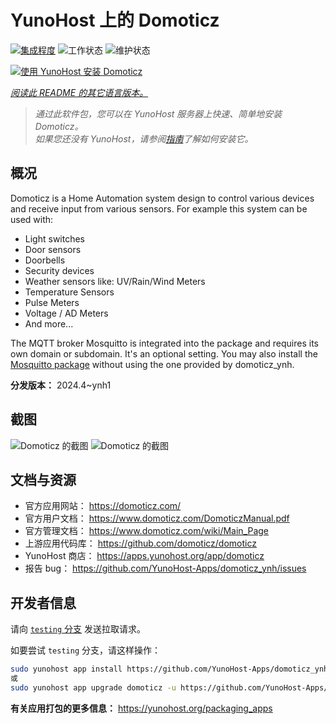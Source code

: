 <!--
注意：此 README 由 <https://github.com/YunoHost/apps/tree/master/tools/readme_generator> 自动生成
请勿手动编辑。
-->

# YunoHost 上的 Domoticz

[![集成程度](https://dash.yunohost.org/integration/domoticz.svg)](https://dash.yunohost.org/appci/app/domoticz) ![工作状态](https://ci-apps.yunohost.org/ci/badges/domoticz.status.svg) ![维护状态](https://ci-apps.yunohost.org/ci/badges/domoticz.maintain.svg)

[![使用 YunoHost 安装 Domoticz](https://install-app.yunohost.org/install-with-yunohost.svg)](https://install-app.yunohost.org/?app=domoticz)

*[阅读此 README 的其它语言版本。](./ALL_README.md)*

> *通过此软件包，您可以在 YunoHost 服务器上快速、简单地安装 Domoticz。*  
> *如果您还没有 YunoHost，请参阅[指南](https://yunohost.org/install)了解如何安装它。*

## 概况

Domoticz is a Home Automation system design to control various devices and receive input from various sensors.
For example this system can be used with: 

* Light switches
* Door sensors
* Doorbells
* Security devices
* Weather sensors like: UV/Rain/Wind Meters
* Temperature Sensors
* Pulse Meters
* Voltage / AD Meters
* And more...


The MQTT broker Mosquitto is integrated into the package and requires its own domain or subdomain. It's an optional setting.
You may also install the [Mosquitto package](https://github.com/YunoHost-Apps/mosquitto_ynh) without using the one provided by domoticz_ynh.

**分发版本：** 2024.4~ynh1

## 截图

![Domoticz 的截图](./doc/screenshots/domoticz_Switches_screen.png)
![Domoticz 的截图](./doc/screenshots/domoticz_floorplan_machineon.png)

## 文档与资源

- 官方应用网站： <https://domoticz.com/>
- 官方用户文档： <https://www.domoticz.com/DomoticzManual.pdf>
- 官方管理文档： <https://www.domoticz.com/wiki/Main_Page>
- 上游应用代码库： <https://github.com/domoticz/domoticz>
- YunoHost 商店： <https://apps.yunohost.org/app/domoticz>
- 报告 bug： <https://github.com/YunoHost-Apps/domoticz_ynh/issues>

## 开发者信息

请向 [`testing` 分支](https://github.com/YunoHost-Apps/domoticz_ynh/tree/testing) 发送拉取请求。

如要尝试 `testing` 分支，请这样操作：

```bash
sudo yunohost app install https://github.com/YunoHost-Apps/domoticz_ynh/tree/testing --debug
或
sudo yunohost app upgrade domoticz -u https://github.com/YunoHost-Apps/domoticz_ynh/tree/testing --debug
```

**有关应用打包的更多信息：** <https://yunohost.org/packaging_apps>
